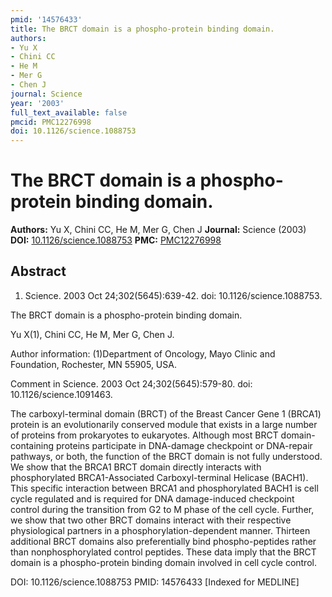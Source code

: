 ```yaml
---
pmid: '14576433'
title: The BRCT domain is a phospho-protein binding domain.
authors:
- Yu X
- Chini CC
- He M
- Mer G
- Chen J
journal: Science
year: '2003'
full_text_available: false
pmcid: PMC12276998
doi: 10.1126/science.1088753
---
```


# The BRCT domain is a phospho-protein binding domain.
**Authors:** Yu X, Chini CC, He M, Mer G, Chen J
**Journal:** Science (2003)
**DOI:** [10.1126/science.1088753](https://doi.org/10.1126/science.1088753)
**PMC:** [PMC12276998](https://www.ncbi.nlm.nih.gov/pmc/articles/PMC12276998/)

## Abstract

1. Science. 2003 Oct 24;302(5645):639-42. doi: 10.1126/science.1088753.

The BRCT domain is a phospho-protein binding domain.

Yu X(1), Chini CC, He M, Mer G, Chen J.

Author information:
(1)Department of Oncology, Mayo Clinic and Foundation, Rochester, MN 55905, USA.

Comment in
    Science. 2003 Oct 24;302(5645):579-80. doi: 10.1126/science.1091463.

The carboxyl-terminal domain (BRCT) of the Breast Cancer Gene 1 (BRCA1) protein 
is an evolutionarily conserved module that exists in a large number of proteins 
from prokaryotes to eukaryotes. Although most BRCT domain-containing proteins 
participate in DNA-damage checkpoint or DNA-repair pathways, or both, the 
function of the BRCT domain is not fully understood. We show that the BRCA1 BRCT 
domain directly interacts with phosphorylated BRCA1-Associated Carboxyl-terminal 
Helicase (BACH1). This specific interaction between BRCA1 and phosphorylated 
BACH1 is cell cycle regulated and is required for DNA damage-induced checkpoint 
control during the transition from G2 to M phase of the cell cycle. Further, we 
show that two other BRCT domains interact with their respective physiological 
partners in a phosphorylation-dependent manner. Thirteen additional BRCT domains 
also preferentially bind phospho-peptides rather than nonphosphorylated control 
peptides. These data imply that the BRCT domain is a phospho-protein binding 
domain involved in cell cycle control.

DOI: 10.1126/science.1088753
PMID: 14576433 [Indexed for MEDLINE]
